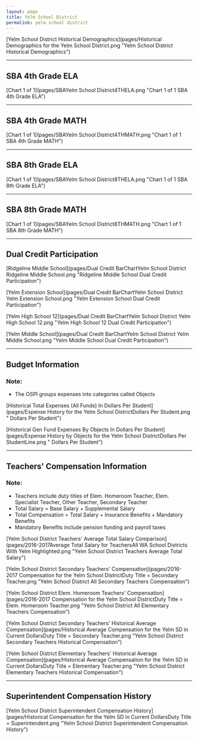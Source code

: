 ```yaml
---
layout: page
title: Yelm School District
permalink: yelm school district
---
```



[Yelm School District Historical Demographics](pages/Historical Demographics for the Yelm School District.png "Yelm School District Historical Demographics")

___

## SBA 4th Grade ELA

[Chart 1 of 1](pages/SBAYelm School District4THELA.png "Chart 1 of 1 SBA 4th Grade ELA")


___

## SBA 4th Grade MATH

[Chart 1 of 1](pages/SBAYelm School District4THMATH.png "Chart 1 of 1 SBA 4th Grade MATH")


___

## SBA 8th Grade ELA

[Chart 1 of 1](pages/SBAYelm School District8THELA.png "Chart 1 of 1 SBA 8th Grade ELA")


___

## SBA 8th Grade MATH

[Chart 1 of 1](pages/SBAYelm School District8THMATH.png "Chart 1 of 1 SBA 8th Grade MATH")


___

## Dual Credit Participation

[Ridgeline Middle School](pages/Dual Credit BarChartYelm School District Ridgeline Middle School.png "Ridgeline Middle School Dual Credit Participation")

[Yelm Extension School](pages/Dual Credit BarChartYelm School District Yelm Extension School.png "Yelm Extension School Dual Credit Participation")

[Yelm High School 12](pages/Dual Credit BarChartYelm School District Yelm High School 12.png "Yelm High School 12 Dual Credit Participation")

[Yelm Middle School](pages/Dual Credit BarChartYelm School District Yelm Middle School.png "Yelm Middle School Dual Credit Participation")


___

## Budget Information
### Note:
- The OSPI groups expenses into categories called Objects

[Historical Total Expenses (All Funds) In Dollars Per Student](pages/Expense History for the Yelm School DistrictDollars Per Student.png " Dollars Per Student")

[Historical Gen Fund Expenses By Objects In Dollars Per Student](pages/Expense History by Objects for the Yelm School DistrictDollars Per StudentLine.png " Dollars Per Student")


___

## Teachers' Compensation Information
### Note:
- Teachers include duty titles of Elem. Homeroom Teacher, Elem. Specialist Teacher, Other Teacher, Secondary Teacher
- Total Salary = Base Salary + Supplemental Salary
- Total Compensation = Total Salary + Insurance Benefits + Mandatory Benefits
- Mandatory Benefits include pension funding and payroll taxes

[Yelm School District Teachers' Average Total Salary Comparison](pages/2016-2017Average Total Salary for TeachersAll WA School Districts With Yelm Highlighted.png "Yelm School District Teachers Average Total Salary")

[Yelm School District Secondary Teachers' Compensation](pages/2016-2017 Compensation for the Yelm School DistrictDuty Title = Secondary Teacher.png "Yelm School District All Secondary Teachers Compensation")

[Yelm School District Elem. Homeroom Teachers' Compensation](pages/2016-2017 Compensation for the Yelm School DistrictDuty Title = Elem. Homeroom Teacher.png "Yelm School District All Elementary Teachers Compensation")

[Yelm School District Secondary Teachers' Historical Average Compensation](pages/Historical Average Compensation for the Yelm SD in Current DollarsDuty Title = Secondary Teacher.png "Yelm School District Secondary Teachers Historical Compensation")

[Yelm School District Elementary Teachers' Historical Average Compensation](pages/Historical Average Compensation for the Yelm SD in Current DollarsDuty Title = Elementary Teacher.png "Yelm School District Elementary Teachers Historical Compensation")


___

## Superintendent Compensation History

[Yelm School District Superintendent Compensation History](pages/Historical Compensation for the Yelm SD in Current DollarsDuty Title = Superintendent.png "Yelm School District Superintendent Compensation History")

